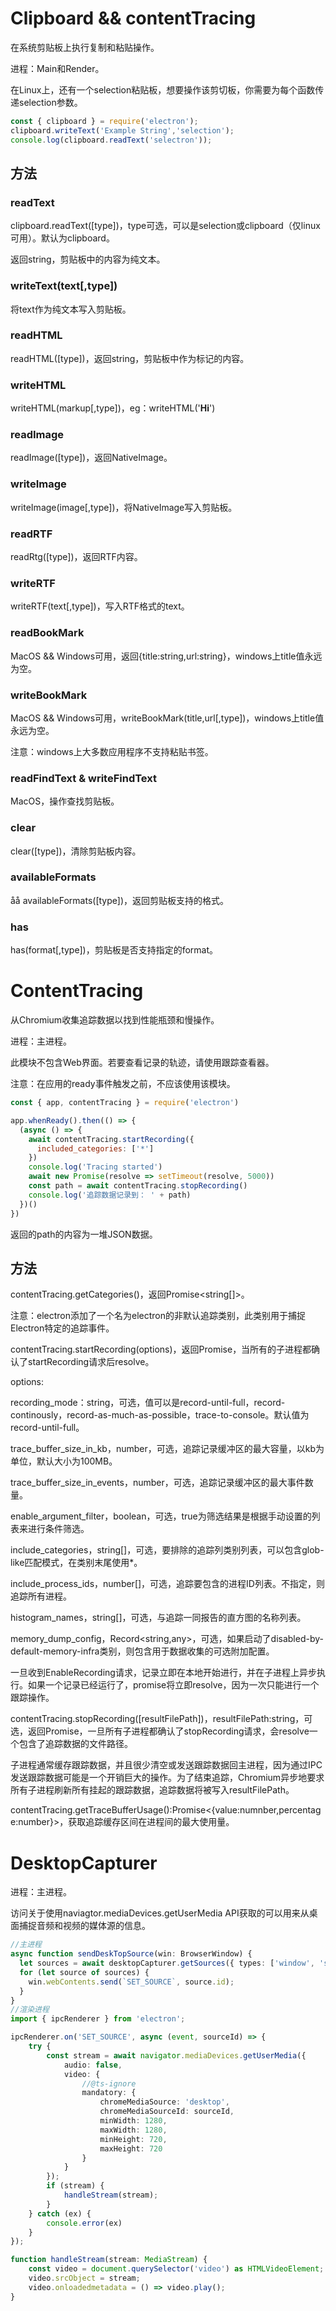 # Clipboard && contentTracing

在系统剪贴板上执行复制和粘贴操作。

进程：Main和Render。

在Linux上，还有一个selection粘贴板，想要操作该剪切板，你需要为每个函数传递selection参数。

```js
const { clipboard } = require('electron');
clipboard.writeText('Example String','selection');
console.log(clipboard.readText('selectron'));
```

## 方法

### readText

clipboard.readText([type])，type可选，可以是selection或clipboard（仅linux可用）。默认为clipboard。

返回string，剪贴板中的内容为纯文本。

### writeText(text[,type])

将text作为纯文本写入剪贴板。

### readHTML

readHTML([type])，返回string，剪贴板中作为标记的内容。

### writeHTML

writeHTML(markup[,type])，eg：writeHTML('<b>Hi</b>')

### readImage

readImage([type])，返回NativeImage。

### writeImage

writeImage(image[,type])，将NativeImage写入剪贴板。

### readRTF

readRtg([type])，返回RTF内容。

### writeRTF

writeRTF(text[,type])，写入RTF格式的text。


### readBookMark

MacOS && Windows可用，返回{title:string,url:string}，windows上title值永远为空。

### writeBookMark

MacOS && Windows可用，writeBookMark(title,url[,type])，windows上title值永远为空。

注意：windows上大多数应用程序不支持粘贴书签。

### readFindText & writeFindText

MacOS，操作查找剪贴板。

### clear

clear([type])，清除剪贴板内容。

### availableFormats
åå
availableFormats([type])，返回剪贴板支持的格式。

### has

has(format[,type])，剪贴板是否支持指定的format。

# ContentTracing

从Chromium收集追踪数据以找到性能瓶颈和慢操作。

进程：主进程。

此模块不包含Web界面。若要查看记录的轨迹，请使用跟踪查看器。

注意：在应用的ready事件触发之前，不应该使用该模块。

```js
const { app, contentTracing } = require('electron')

app.whenReady().then(() => {
  (async () => {
    await contentTracing.startRecording({
      included_categories: ['*']
    })
    console.log('Tracing started')
    await new Promise(resolve => setTimeout(resolve, 5000))
    const path = await contentTracing.stopRecording()
    console.log('追踪数据记录到： ' + path)
  })()
})
```

返回的path的内容为一堆JSON数据。

## 方法

contentTracing.getCategories()，返回Promise<string[]>。

注意：electron添加了一个名为electron的非默认追踪类别，此类别用于捕捉Electron特定的追踪事件。

contentTracing.startRecording(options)，返回Promise<void>，当所有的子进程都确认了startRecording请求后resolve。

options: 

recording_mode：string，可选，值可以是record-until-full，record-continously，record-as-much-as-possible，trace-to-console。默认值为record-until-full。

trace_buffer_size_in_kb，number，可选，追踪记录缓冲区的最大容量，以kb为单位，默认大小为100MB。

trace_buffer_size_in_events，number，可选，追踪记录缓冲区的最大事件数量。

enable_argument_filter，boolean，可选，true为筛选结果是根据手动设置的列表来进行条件筛选。

include_categories，string[]，可选，要排除的追踪列类别列表，可以包含glob-like匹配模式，在类别末尾使用*。

include_process_ids，number[]，可选，追踪要包含的进程ID列表。不指定，则追踪所有进程。

histogram_names，string[]，可选，与追踪一同报告的直方图的名称列表。

memory_dump_config，Record<string,any>，可选，如果启动了disabled-by-default-memory-infra类别，则包含用于数据收集的可选附加配置。

一旦收到EnableRecording请求，记录立即在本地开始进行，并在子进程上异步执行。如果一个记录已经运行了，promise将立即resolve，因为一次只能进行一个跟踪操作。

contentTracing.stopRecording([resultFilePath])，resultFilePath:string，可选，返回Promise<string>，一旦所有子进程都确认了stopRecording请求，会resolve一个包含了追踪数据的文件路径。

子进程通常缓存跟踪数据，并且很少清空或发送跟踪数据回主进程，因为通过IPC发送跟踪数据可能是一个开销巨大的操作。为了结束追踪，Chromium异步地要求所有子进程刷新所有挂起的跟踪数据，追踪数据将被写入resultFilePath。

contentTracing.getTraceBufferUsage():Promise<{value:numnber,percentage:number}>，获取追踪缓存区间在进程间的最大使用量。

# DesktopCapturer

进程：主进程。

访问关于使用naviagtor.mediaDevices.getUserMedia API获取的可以用来从桌面捕捉音频和视频的媒体源的信息。

```ts
//主进程
async function sendDeskTopSource(win: BrowserWindow) {
  let sources = await desktopCapturer.getSources({ types: ['window', 'screen'] });
  for (let source of sources) {
    win.webContents.send(`SET_SOURCE`, source.id);
  }
}
//渲染进程
import { ipcRenderer } from 'electron';

ipcRenderer.on('SET_SOURCE', async (event, sourceId) => {
    try {
        const stream = await navigator.mediaDevices.getUserMedia({
            audio: false,
            video: {
                //@ts-ignore
                mandatory: {
                    chromeMediaSource: 'desktop',
                    chromeMediaSourceId: sourceId,
                    minWidth: 1280,
                    maxWidth: 1280,
                    minHeight: 720,
                    maxHeight: 720
                }
            }
        });
        if (stream) {
            handleStream(stream);
        }
    } catch (ex) {
        console.error(ex)
    }
});

function handleStream(stream: MediaStream) {
    const video = document.querySelector('video') as HTMLVideoElement;
    video.srcObject = stream;
    video.onloadedmetadata = () => video.play();
}
```